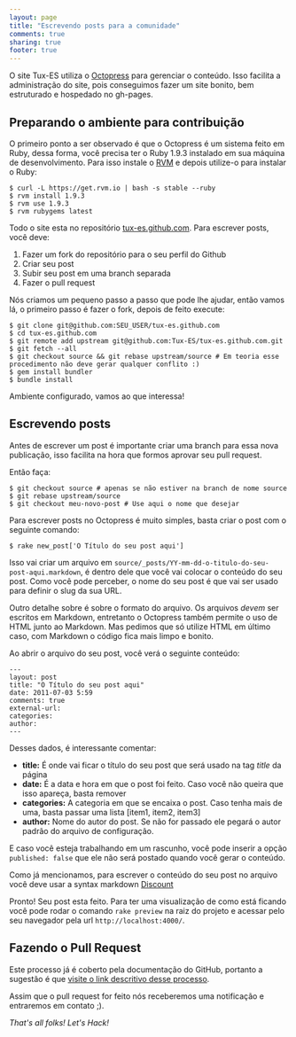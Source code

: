 ```yaml
---
layout: page
title: "Escrevendo posts para a comunidade"
comments: true
sharing: true
footer: true
---
```


O site Tux-ES utiliza o [Octopress](http://www.octopress.org) para gerenciar o conteúdo. Isso facilita a administração do site, pois conseguimos fazer um site bonito, bem estruturado e hospedado no gh-pages.

Preparando o ambiente para contribuição
----------------------------------------

O primeiro ponto a ser observado é que o Octopress é um sistema feito em Ruby, dessa forma, você precisa ter o Ruby 1.9.3 instalado em sua máquina de desenvolvimento. Para isso instale o [RVM](https://rvm.io/) e depois utilize-o para instalar o Ruby:

    $ curl -L https://get.rvm.io | bash -s stable --ruby
    $ rvm install 1.9.3
    $ rvm use 1.9.3
    $ rvm rubygems latest

Todo o site esta no repositório [tux-es.github.com](http://github.com/Tux-ES). Para escrever posts, você deve:

1. Fazer um fork do repositório para o seu perfil do Github
2. Criar seu post
3. Subir seu post em uma branch separada
4. Fazer o pull request

Nós criamos um pequeno passo a passo que pode lhe ajudar, então vamos lá, o primeiro passo é fazer o fork, depois de feito execute:

    $ git clone git@github.com:SEU_USER/tux-es.github.com
    $ cd tux-es.github.com
    $ git remote add upstream git@github.com:Tux-ES/tux-es.github.com.git
    $ git fetch --all
    $ git checkout source && git rebase upstream/source # Em teoria esse procedimento não deve gerar qualquer conflito :)
    $ gem install bundler
    $ bundle install

Ambiente configurado, vamos ao que interessa!

Escrevendo posts
-----------------

Antes de escrever um post é importante criar uma branch para essa nova publicação, isso facilita na hora que formos aprovar seu pull request.

Então faça:

    $ git checkout source # apenas se não estiver na branch de nome source
    $ git rebase upstream/source
    $ git checkout meu-novo-post # Use aqui o nome que desejar

Para escrever posts no Octopress é muito simples, basta criar o post com o seguinte comando:

    $ rake new_post['O Título do seu post aqui']

Isso vai criar um arquivo em `source/_posts/YY-mm-dd-o-titulo-do-seu-post-aqui.markdown`, é dentro dele que você vai colocar o conteúdo do seu post. Como você pode perceber, o nome do seu post é que vai ser usado para definir o slug da sua URL.

Outro detalhe sobre é sobre o formato do arquivo. Os arquivos *devem* ser escritos em Markdown, entretanto o Octopress também permite o uso de HTML junto ao Markdown. Mas pedimos que só utilize HTML em último caso, com Markdown o código fica mais limpo e bonito.

Ao abrir o arquivo do seu post, você verá o seguinte conteúdo:

    ---
    layout: post
    title: "O Título do seu post aqui"
    date: 2011-07-03 5:59
    comments: true
    external-url:
    categories:
    author:
    ---

Desses dados, é interessante comentar:

* __title:__ É onde vai ficar o título do seu post que será usado na tag _title_ da página
* __date:__ É a data e hora em que o post foi feito. Caso você não queira que isso apareça, basta remover
* __categories:__ A categoria em que se encaixa o post. Caso tenha mais de uma, basta passar uma lista [item1, item2, item3]
* __author:__ Nome do autor do post. Se não for passado ele pegará o autor padrão do arquivo de configuração.

E caso você esteja trabalhando em um rascunho, você pode inserir a opção `published: false` que ele não será postado quando você gerar o conteúdo.

Como já mencionamos, para escrever o conteúdo do seu post no arquivo você deve usar a syntax markdown [Discount](http://tedwise.com/markdown/)

Pronto! Seu post esta feito. Para ter uma visualização de como está ficando você pode rodar o comando `rake preview` na raiz do projeto e acessar pelo seu navegador pela url `http://localhost:4000/`.

Fazendo o Pull Request
----------------------

Este processo já é coberto pela documentação do GitHub, portanto a sugestão é que [visite o link descritivo desse processo](https://help.github.com/articles/fork-a-repo).

Assim que o pull request for feito nós receberemos uma notificação e entraremos em contato ;).

_That's all folks!_ _Let's Hack!_
